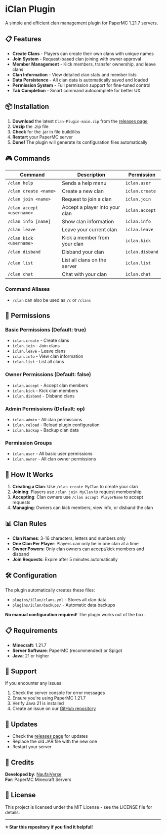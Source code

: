 # iClan Plugin

A simple and efficient clan management plugin for PaperMC 1.21.7 servers.

## 📋 Features

- **Create Clans** - Players can create their own clans with unique names
- **Join System** - Request-based clan joining with owner approval
- **Member Management** - Kick members, transfer ownership, and leave clans
- **Clan Information** - View detailed clan stats and member lists
- **Data Persistence** - All clan data is automatically saved and loaded
- **Permission System** - Full permission support for fine-tuned control
- **Tab Completion** - Smart command autocomplete for better UX

## 📦 Installation

1. **Download** the latest `Clan-Plugin-main.zip` from the [releases page](https://github.com/PavTheProgrammer89/Clan-Plugin/releases)
2. **Unzip** the .zip file
3. **Check** for the .jar in file build/libs
4. **Restart** your PaperMC server
5. **Done!** The plugin will generate its configuration files automatically

## 🎮 Commands

| Command                   | Description                    | Permission      |
|---------------------------|--------------------------------|-----------------|
| `/clan help`              | Sends a help menu              | `iclan.user`  |
| `/clan create <name>`     | Create a new clan              | `iclan.create`  |
| `/clan join <name>`       | Request to join a clan         | `iclan.join`    |
| `/clan accept <username>` | Accept a player into your clan | `iclan.accept`  |
| `/clan info [name]`       | Show clan information          | `iclan.info`    |
| `/clan leave`             | Leave your current clan        | `iclan.leave`   |
| `/clan kick <username>`   | Kick a member from your clan   | `iclan.kick`    |
| `/clan disband`           | Disband your clan              | `iclan.disband` |
| `/clan list`              | List all clans on the server   | `iclan.list`    |
| `/clan chat`              | Chat with your clan            | `iclan.chat`    |

### Command Aliases
- `/clan` can also be used as `/c` or `/clans`

## 🔐 Permissions

### Basic Permissions (Default: true)
- `iclan.create` - Create clans
- `iclan.join` - Join clans
- `iclan.leave` - Leave clans
- `iclan.info` - View clan information
- `iclan.list` - List all clans

### Owner Permissions (Default: false)
- `iclan.accept` - Accept clan members
- `iclan.kick` - Kick clan members
- `iclan.disband` - Disband clans

### Admin Permissions (Default: op)
- `iclan.admin` - All clan permissions
- `iclan.reload` - Reload plugin configuration
- `iclan.backup` - Backup clan data

### Permission Groups
- `iclan.user` - All basic user permissions
- `iclan.owner` - All clan owner permissions

## 🎯 How It Works

1. **Creating a Clan**: Use `/clan create MyClan` to create your clan
2. **Joining**: Players use `/clan join MyClan` to request membership
3. **Accepting**: Clan owners use `/clan accept PlayerName` to accept requests
4. **Managing**: Owners can kick members, view info, or disband the clan

## 📊 Clan Rules

- **Clan Names**: 3-16 characters, letters and numbers only
- **One Clan Per Player**: Players can only be in one clan at a time
- **Owner Powers**: Only clan owners can accept/kick members and disband
- **Join Requests**: Expire after 5 minutes automatically

## 🛠️ Configuration

The plugin automatically creates these files:
- `plugins/iClan/clans.yml` - Stores all clan data
- `plugins/iClan/backups/` - Automatic data backups

**No manual configuration required!** The plugin works out of the box.

## 📋 Requirements

- **Minecraft**: 1.21.7
- **Server Software**: PaperMC (recommended) or Spigot
- **Java**: 21 or higher

## 🐛 Support

If you encounter any issues:

1. Check the server console for error messages
2. Ensure you're using PaperMC 1.21.7
3. Verify Java 21 is installed
4. Create an issue on our [GitHub repository](https://github.com/PavTheProgrammer89/Clan-Plugin/issues)

## 🔄 Updates

- Check the [releases page](https://github.com/PavTheProgrammer89/Clan-Plugin/releases) for updates
- Replace the old JAR file with the new one
- Restart your server

## 👥 Credits

**Developed by**: [NaufalVerse](https://github.com/PavTheProgrammer89)  
**For**: PaperMC Minecraft Servers

## 📄 License

This project is licensed under the MIT License - see the LICENSE file for details.

---

**⭐ Star this repository if you find it helpful!**